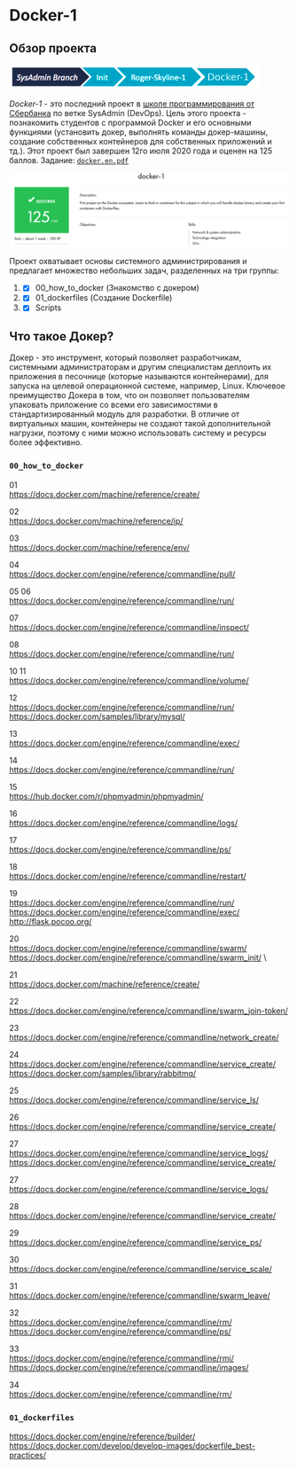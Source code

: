 # Docker-1

## Обзор проекта

![alt text](https://github.com/eldaroid/pictures/blob/master/Docker/Docker-1.png)

*Docker-1* - это последний проект в [школе программирования от Сбербанка](https://21-school.ru/) по ветке SysAdmin (DevOps). Цель этого проекта - познакомить студентов с программой Docker и его основными функциями (установить докер, выполнять команды докер-машины, создание собственных контейнеров для собственных приложений и тд.). Этот проект был завершен 12го июля 2020 года и оценен на 125 баллов. Задание: [`docker.en.pdf`](resources/docker.en.pdf)

![alt text](https://github.com/eldaroid/pictures/blob/master/Docker/score.png)

Проект охватывает основы системного администрирования и предлагает множество небольших задач, разделенных на три группы:
1. - [x] 00_how_to_docker (Знакомство с докером)
2. - [x] 01_dockerfiles (Создание Dockerfile)
3. - [x] Scripts

## Что такое Докер?

Докер - это инструмент, который позволяет разработчикам, системными администраторам и другим специалистам деплоить их приложения в песочнице (которые называются контейнерами), для запуска на целевой операционной системе, например, Linux. Ключевое преимущество Докера в том, что он позволяет пользователям упаковать приложение со всеми его зависимостями в стандартизированный модуль для разработки. В отличие от виртуальных машин, контейнеры не создают такой дополнительной нагрузки, поэтому с ними можно использовать систему и ресурсы более эффективно.

### `00_how_to_docker`

01 \
https://docs.docker.com/machine/reference/create/

02 \
https://docs.docker.com/machine/reference/ip/

03 \
https://docs.docker.com/machine/reference/env/

04 \
https://docs.docker.com/engine/reference/commandline/pull/

05 06 \
https://docs.docker.com/engine/reference/commandline/run/

07 \
https://docs.docker.com/engine/reference/commandline/inspect/

08 \
https://docs.docker.com/engine/reference/commandline/run/

10 11 \
https://docs.docker.com/engine/reference/commandline/volume/

12 \
https://docs.docker.com/engine/reference/commandline/run/ \
https://docs.docker.com/samples/library/mysql/

13 \
https://docs.docker.com/engine/reference/commandline/exec/

14 \
https://docs.docker.com/engine/reference/commandline/run/

15 \
https://hub.docker.com/r/phpmyadmin/phpmyadmin/

16 \
https://docs.docker.com/engine/reference/commandline/logs/

17 \
https://docs.docker.com/engine/reference/commandline/ps/

18 \
https://docs.docker.com/engine/reference/commandline/restart/

19 \
https://docs.docker.com/engine/reference/commandline/run/ \
https://docs.docker.com/engine/reference/commandline/exec/ \
http://flask.pocoo.org/

20 \
https://docs.docker.com/engine/reference/commandline/swarm/ \
https://docs.docker.com/engine/reference/commandline/swarm_init/ \

21 \
https://docs.docker.com/machine/reference/create/

22 \
https://docs.docker.com/engine/reference/commandline/swarm_join-token/

23 \
https://docs.docker.com/engine/reference/commandline/network_create/

24 \
https://docs.docker.com/engine/reference/commandline/service_create/ \
https://docs.docker.com/samples/library/rabbitmq/

25 \
https://docs.docker.com/engine/reference/commandline/service_ls/

26 \
https://docs.docker.com/engine/reference/commandline/service_create/

27 \
https://docs.docker.com/engine/reference/commandline/service_logs/ \
https://docs.docker.com/engine/reference/commandline/service_create/

27 \
https://docs.docker.com/engine/reference/commandline/service_logs/

28 \
https://docs.docker.com/engine/reference/commandline/service_create/

29 \
https://docs.docker.com/engine/reference/commandline/service_ps/

30 \
https://docs.docker.com/engine/reference/commandline/service_scale/

31 \
https://docs.docker.com/engine/reference/commandline/swarm_leave/

32 \
https://docs.docker.com/engine/reference/commandline/rm/ \
https://docs.docker.com/engine/reference/commandline/ps/

33 \
https://docs.docker.com/engine/reference/commandline/rmi/ \
https://docs.docker.com/engine/reference/commandline/images/

34 \
https://docs.docker.com/engine/reference/commandline/rm/

### `01_dockerfiles`

https://docs.docker.com/engine/reference/builder/ \
https://docs.docker.com/develop/develop-images/dockerfile_best-practices/
